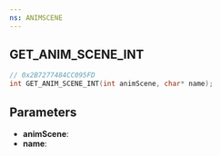 ```yaml
---
ns: ANIMSCENE
---
```

## GET_ANIM_SCENE_INT

```c
// 0x2B7277484CC095FD
int GET_ANIM_SCENE_INT(int animScene, char* name);
```

## Parameters
* **animScene**:
* **name**:

